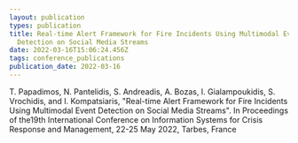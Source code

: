 ```yaml
---
layout: publication
types: publication
title: Real-time Alert Framework for Fire Incidents Using Multimodal Event
  Detection on Social Media Streams
date: 2022-03-16T15:06:24.456Z
tags: conference_publications
publication_date: 2022-03-16
---
```

T. Papadimos, N. Pantelidis, S. Andreadis, A. Bozas, I. Gialampoukidis, S. Vrochidis, and I. Kompatsiaris, "Real-time Alert Framework for Fire Incidents Using Multimodal Event Detection on Social Media Streams". In Proceedings of the19th International Conference on Information Systems for Crisis Response and Management, 22-25 May 2022, Tarbes, France